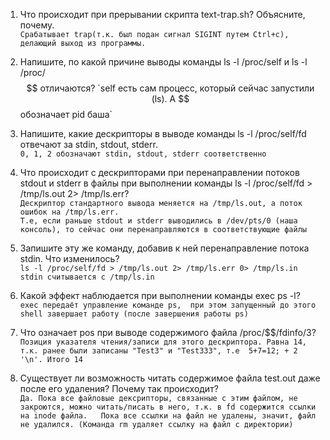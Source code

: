 1. Что происходит при прерывании скрипта text-trap.sh? Объясните, почему.  
`Срабатывает trap(т.к. был подан сигнал SIGINT путем Ctrl+c), делающий выход из программы.` 

2. Напишите, по какой причине выводы команды ls -l /proc/self и ls -l /proc/$$ отличаются?  
`self есть сам процесс, который сейчас запустили (ls). А $$ обозначает pid баша`

3. Напишите, какие дескрипторы в выводе команды ls -l /proc/self/fd отвечают за stdin, stdout, stderr.  
`0, 1, 2 обозначают stdin, stdout, stderr соответственно`

4. Что происходит с дескрипторами при перенаправлении потоков stdout и stderr в файлы при выполнении команды ls -l /proc/self/fd > /tmp/ls.out 2> /tmp/ls.err?  
`Дескриптор стандартного вывода меняется на /tmp/ls.out, а поток ошибок на /tmp/ls.err.`  
`Т.е, если раньше stdout и stderr выводились в /dev/pts/0 (наша консоль), то сейчас они перенаправляются в соответствующие файлы`

5. Запишите эту же команду, добавив к ней перенаправление потока stdin. Что изменилось?  
`ls -l /proc/self/fd > /tmp/ls.out 2> /tmp/ls.err 0> /tmp/ls.in`  
`stdin считывается с /tmp/ls.in`

6. Какой эффект наблюдается при выполнении команды exec ps -l?  
`exec передаёт управление команде ps,  при этом запущенный до этого shell завершает работу (после завершения работы ps)`

7. Что означает pos при выводе содержимого файла /proc/$$/fdinfo/3?  
`Позиция указателя чтения/записи для этого дескриптора. Равна 14, т.к. ранее были записаны "Test3" и "Test333", т.е  5+7=12; + 2 '\n'. Итого 14`

8. Существует ли возможность читать содержимое файла test.out даже после его удаления? Почему так происходит?  
`Да. Пока все файловые дексрипторы, связанные с этим файлом, не закроются, можно читать/писать в него, т.к. в fd содержится ссылки на inode файла.  
Пока все ссылки на файл не удалены, значит, файл не удалился. (Команда rm удаляет ссылку на файл с директории)`